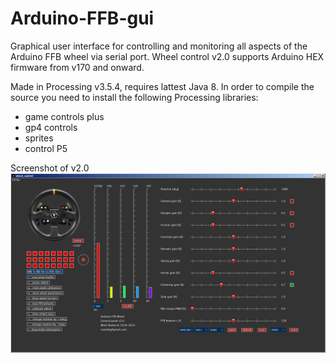 # Arduino-FFB-gui
Graphical user interface for controlling and monitoring all aspects of the Arduino FFB wheel via serial port. Wheel control v2.0 supports Arduino HEX firmware from v170 and onward.

Made in Processing v3.5.4, requires lattest Java 8. In order to compile the source you need to install the following Processing libraries:
- game controls plus
- gp4 controls
- sprites
- control P5

Screenshot of v2.0
![plot](./data/Wheel_control_v2_0.png)
